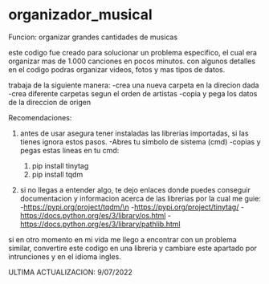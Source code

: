 # organizador_musical
Funcion: organizar grandes cantidades de musicas

este codigo fue creado para solucionar un problema especifico, el cual era organizar mas de 1.000 canciones en pocos minutos. 
con algunos detalles en el codigo podras organizar videos, fotos y mas tipos de datos. 

trabaja de la siguiente manera: 
  -crea una nueva carpeta en la direcion dada
    -crea diferente carpetas segun el orden de artistas
      -copia y pega los datos de la direccion de origen

Recomendaciones: 
1. antes de usar asegura tener instaladas las librerias importadas, si las tienes ignora estos pasos. 
  -Abres tu simbolo de sistema (cmd)
  -copias y pegas estas lineas en tu cmd:
    1. pip install tinytag
    2. pip install tqdm

2. si no llegas a entender algo, te dejo enlaces donde puedes conseguir documentacion y informacion acerca de las librerias por la cual me guie:
  -https://pypi.org/project/tqdm/\n
  -https://pypi.org/project/tinytag/
  -https://docs.python.org/es/3/library/os.html
  -https://docs.python.org/es/3/library/pathlib.html

si en otro momento en mi vida me llego a encontrar con un problema similar, convertire este codigo en una libreria
y cambiare este apartado por intrunciones y en el idioma ingles.

ULTIMA ACTUALIZACION: 9/07/2022
  

